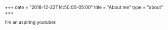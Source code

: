 +++
date = "2018-12-22T14:50:00-05:00"
title = "About me"
type = "about"
+++

I'm an aspiring youtuber.
